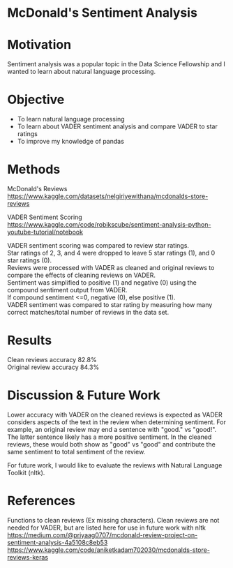 # McDonald's Sentiment Analysis

# Motivation
Sentiment analysis was a popular topic in the Data Science Fellowship and I wanted to learn about natural language processing.

# Objective
- To learn natural language processing
- To learn about VADER sentiment analysis and compare VADER to star ratings
- To improve my knowledge of pandas

# Methods
McDonald's Reviews  
https://www.kaggle.com/datasets/nelgiriyewithana/mcdonalds-store-reviews  

VADER Sentiment Scoring  
https://www.kaggle.com/code/robikscube/sentiment-analysis-python-youtube-tutorial/notebook  

VADER sentiment scoring was compared to review star ratings.  
Star ratings of 2, 3, and 4 were dropped to leave 5 star ratings (1), and 0 star ratings (0).  
Reviews were processed with VADER as cleaned and original reviews to compare the effects of cleaning reviews on VADER.  
Sentiment was simplified to positive (1) and negative (0) using the compound sentiment output from VADER.  
If compound sentiment <=0, negative (0), else positive (1).  
VADER sentiment was compared to star rating by measuring how many correct matches/total number of reviews in the data set.

# Results
Clean reviews accuracy 82.8%  
Original review accuracy 84.3%  

# Discussion & Future Work
Lower accuracy with VADER on the cleaned reviews is expected as VADER considers aspects of the text in the review when determining sentiment. For example, an original review may end a sentence with "good." vs "good!". The latter sentence likely has a more positive sentiment. In the cleaned reviews, these would both show as "good" vs "good" and contribute the same sentiment to total sentiment of the review.

For future work, I would like to evaluate the reviews with Natural Language Toolkit (nltk).


# References
Functions to clean reviews (Ex missing characters). Clean reviews are not needed for VADER, but are listed here for use in future work with nltk
https://medium.com/@priyaag0707/mcdonald-review-project-on-sentiment-analysis-4a5108c8eb53
https://www.kaggle.com/code/aniketkadam702030/mcdonalds-store-reviews-keras
